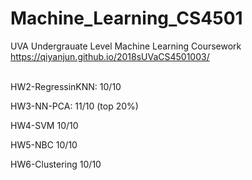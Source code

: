 # Machine_Learning_CS4501

UVA Undergrauate Level Machine Learning Coursework https://qiyanjun.github.io/2018sUVaCS4501003/

<br />
HW2-RegressinKNN: 10/10
<br />

HW3-NN-PCA: 11/10 (top 20%)
<br />

HW4-SVM 10/10
<br />

HW5-NBC 10/10
<br />

HW6-Clustering 10/10
